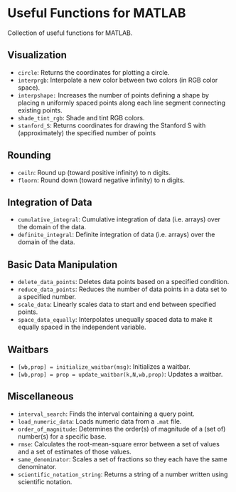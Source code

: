 # Useful Functions for MATLAB

Collection of useful functions for MATLAB.


## Visualization
   - `circle`: Returns the coordinates for plotting a circle.
   - `interprgb`: Interpolate a new color between two colors (in RGB color space).
   - `interpshape:` Increases the number of points defining a shape by placing n uniformly spaced points along each line segment connecting existing points.
   - `shade_tint_rgb`: Shade and tint RGB colors.
   - `stanford_S`: Returns coordinates for drawing the Stanford S with (approximately) the specified number of points

## Rounding
   - `ceiln`: Round up (toward positive infinity) to n digits.
   - `floorn`: Round down (toward negative infinity) to n digits.

## Integration of Data
   - `cumulative_integral`: Cumulative integration of data (i.e. arrays) over the domain of the data.
   - `definite_integral`: Definite integration of data (i.e. arrays) over the domain of the data.

## Basic Data Manipulation
   - `delete_data_points`: Deletes data points based on a specified condition.
   - `reduce_data_points`: Reduces the number of data points in a data set to a specified number.
   - `scale_data`: Linearly scales data to start and end between specified points.
   - `space_data_equally`: Interpolates unequally spaced data to make it equally spaced in the independent variable.

## Waitbars
   - `[wb,prop] = initialize_waitbar(msg)`: Initializes a waitbar.
   - `[wb,prop] = prop = update_waitbar(k,N,wb,prop)`: Updates a waitbar.

## Miscellaneous
   - `interval_search`: Finds the interval containing a query point.
   - `load_numeric_data`: Loads numeric data from a `.mat` file.
   - `order_of_magnitude`: Determines the order(s) of magnitude of a (set of) number(s) for a specific base.
   - `rmse`: Calculates the root-mean-square error between a set of values and a set of estimates of those values.
   - `same_denominator`: Scales a set of fractions so they each have the same denominator.
   - `scientific_notation_string`: Returns a string of a number written using scientific notation.